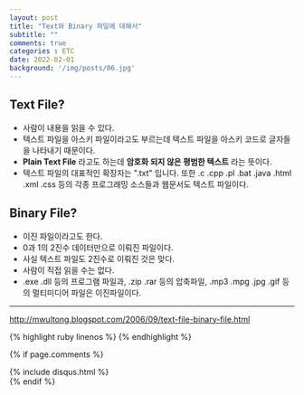 ```yaml
---
layout: post
title: "Text와 Binary 파일에 대해서"
subtitle: ""
comments: true
categories : ETC
date: 2022-02-01
background: '/img/posts/06.jpg'
---
```

## Text File?
 - 사람이 내용을 읽을 수 있다.
 - 텍스트 파일을 아스키 파일이라고도 부르는데 텍스트 파일을 아스키 코드로 글자들을 나타내기 때문이다.
 - <strong>Plain Text File</strong> 라고도 하는데 <strong>암호화 되지 않은 평범한 텍스트</strong> 라는 뜻이다.
 - 텍스트 파일의 대표적인 확장자는 ".txt" 입니다. 또한 .c .cpp .pl .bat .java .html .xml .css 등의 각종 프로그래밍 소스들과 웹문서도 텍스트 파일이다.

## Binary File?
 - 이진 파일이라고도 한다.
 - 0과 1의 2진수 데이터만으로 이뤄진 파일이다.
 - 사실 텍스트 파일도 2진수로 이뤄진 것은 맞다.
 - 사람이 직접 읽을 수는 없다.
 - .exe .dll 등의 프로그램 파일과, .zip .rar 등의 압축파일, .mp3 .mpg .jpg .gif 등의 멀티미디어 파일은 이진파일이다.

---
 <http://mwultong.blogspot.com/2006/09/text-file-binary-file.html>

{% highlight ruby linenos %}
{% endhighlight %}

{% if page.comments %}
<div id="post-disqus" class="container">
{% include disqus.html %}
</div>
{% endif %}
